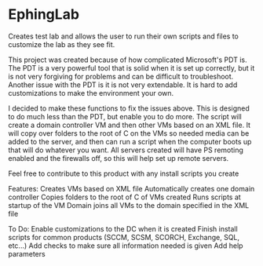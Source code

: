 # EphingLab
Creates test lab and allows the user to run their own scripts and files to customize the lab as they see fit.

This project was created because of how complicated Microsoft's PDT is. The PDT is a very powerful tool that is solid when it is set up correctly, but it is not very forgiving for problems and can be difficult to troubleshoot. Another issue with the PDT is it is not very extendable. It is hard to add customizations to make the environment your own.

I decided to make these functions to fix the issues above. This is designed to do much less than the PDT, but enable you to do more. The script will create a domain controller VM and then other VMs based on an XML file. It will copy over folders to the root of C on the VMs so needed media can be added to the server, and then can run a script when the computer boots up that will do whatever you want.  All servers created will have PS remoting enabled and the firewalls off, so this will help set up remote servers. 

Feel free to contribute to this product with any install scripts you create

Features:
Creates VMs based on XML file
Automatically creates one domain controller
Copies folders to the root of C of VMs created
Runs scripts at startup of the VM
Domain joins all VMs to the domain specified in the XML file

To Do:
Enable customizations to the DC when it is created
Finish install scripts for common products (SCCM, SCSM, SCORCH, Exchange, SQL, etc...)
Add checks to make sure all information needed is given
Add help parameters
